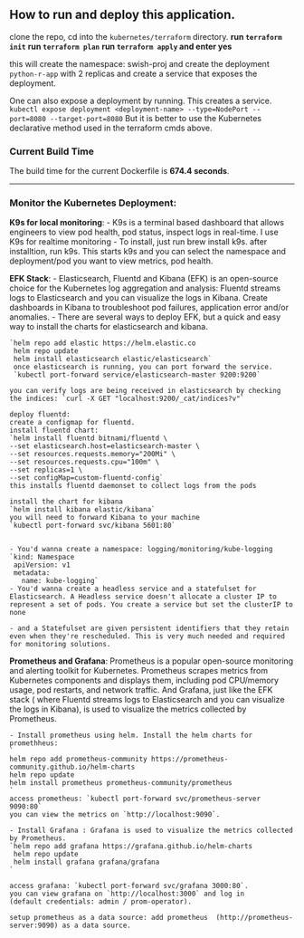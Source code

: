## How to run and deploy this application.

clone the repo,
cd into the `kubernetes/terraform` directory. 
**run `terraform init`**
**run `terraform plan`**
**run `terraform apply` and enter yes**

this will create the namespace: swish-proj 
and create the deployment `python-r-app` with 2 replicas and create a service that exposes the deployment.

One can also expose a deployment by running. This creates a service.
`kubectl expose deployment <deployment-name> --type=NodePort --port=8080 --target-port=8080`
But it is better to use the Kubernetes declarative method used in the terraform cmds above.


### Current Build Time
The build time for the current Dockerfile is **674.4 seconds**.

---

### Monitor the Kubernetes Deployment:


**K9s for local monitoring**:
    - K9s is a terminal based dashboard that allows engineers to view pod health, pod status, inspect logs in real-time. I use K9s for realtime monitoring
    - To install, just run brew install k9s. after installtion, run k9s. This starts k9s and you can select the namespace and deployment/pod you want to view metrics, pod health.

**EFK Stack**:
    - Elasticsearch, Fluentd and Kibana (EFK) is an open-source choice for the Kubernetes log aggregation and analysis: Fluentd streams logs to Elasticsearch and you can visualize the logs in Kibana. Create dashboards in Kibana to troubleshoot pod failures, application error and/or anomalies.
    - There are several ways to deploy EFK, but a quick and easy way to install the charts for elasticsearch and kibana.

    `helm repo add elastic https://helm.elastic.co
     helm repo update
     helm install elasticsearch elastic/elasticsearch`
     once elasticsearch is running, you can port forward the service.
     `kubectl port-forward service/elasticsearch-master 9200:9200`
    
    you can verify logs are being received in elasticsearch by checking the indices: `curl -X GET "localhost:9200/_cat/indices?v"`

    deploy fluentd:
    create a configmap for fluentd.
    install fluentd chart:
    `helm install fluentd bitnami/fluentd \
    --set elasticsearch.host=elasticsearch-master \
    --set resources.requests.memory="200Mi" \
    --set resources.requests.cpu="100m" \
    --set replicas=1 \
    --set configMap=custom-fluentd-config`
    this installs fluentd daemonset to collect logs from the pods

    install the chart for kibana
    `helm install kibana elastic/kibana`
    you will need to forward Kibana to your machine
    `kubectl port-forward svc/kibana 5601:80`


    - You'd wanna create a namespace: logging/monitoring/kube-logging
    `kind: Namespace
     apiVersion: v1
     metadata:
       name: kube-logging`
    - You'd wanna create a headless service and a statefulset for Elasticsearch. A Headless service doesn't allocate a cluster IP to represent a set of pods. You create a service but set the clusterIP to none
   
    - and a Statefulset are given persistent identifiers that they retain even when they're rescheduled. This is very much needed and required for monitoring solutions.

**Prometheus and Grafana**: 
    Prometheus is a popular open-source monitoring and  alerting toolkit for Kubernetes. Prometheus scrapes metrics from Kubernetes components and displays them, including pod CPU/memory usage, pod restarts, and network traffic. And Grafana, just like the EFK stack ( where Fluentd streams logs to Elasticsearch and you can visualize the logs in Kibana), is used to visualize the metrics collected by Prometheus.

    - Install prometheus using helm. Install the helm charts for promethheus:
    `
    helm repo add prometheus-community https://prometheus-community.github.io/helm-charts
    helm repo update
    helm install prometheus prometheus-community/prometheus
    `
    access prometheus: `kubectl port-forward svc/prometheus-server 9090:80`
    you can view the metrics on `http://localhost:9090`. 

    - Install Grafana : Grafana is used to visualize the metrics collected by Prometheus.
    `helm repo add grafana https://grafana.github.io/helm-charts
     helm repo update
     helm install grafana grafana/grafana
    `

    access grafana: `kubectl port-forward svc/grafana 3000:80`.
    you can view grafana on `http://localhost:3000` and log in 
    (default credentials: admin / prom-operator).

    setup prometheus as a data source: add prometheus  (http://prometheus-server:9090) as a data source.




